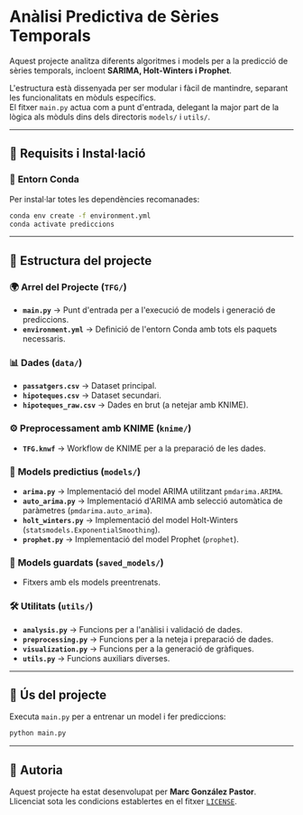 # Anàlisi Predictiva de Sèries Temporals

Aquest projecte analitza diferents algoritmes i models per a la predicció de sèries temporals, incloent **SARIMA, Holt-Winters i Prophet**.

L'estructura està dissenyada per ser modular i fàcil de mantindre, separant les funcionalitats en mòduls específics.  
El fitxer `main.py` actua com a punt d'entrada, delegant la major part de la lògica als mòduls dins dels directoris `models/` i `utils/`.

---

## 🚀 **Requisits i Instal·lació**

### 🔧 **Entorn Conda**
Per instal·lar totes les dependències recomanades:

```bash
conda env create -f environment.yml
conda activate prediccions
```
---

## 📁 **Estructura del projecte**

### 🌍 **Arrel del Projecte (`TFG/`)**
- **`main.py`** → Punt d'entrada per a l'execució de models i generació de prediccions.
- **`environment.yml`** → Definició de l'entorn Conda amb tots els paquets necessaris.

### 📊 **Dades (`data/`)**
- **`passatgers.csv`** → Dataset principal.
- **`hipoteques.csv`** → Dataset secundari.
- **`hipoteques_raw.csv`** → Dades en brut (a netejar amb KNIME).

### ⚙️ **Preprocessament amb KNIME (`knime/`)**
- **`TFG.knwf`** → Workflow de KNIME per a la preparació de les dades.

### 🔬 **Models predictius (`models/`)**
- **`arima.py`** → Implementació del model ARIMA utilitzant `pmdarima.ARIMA`.
- **`auto_arima.py`** → Implementació d'ARIMA amb selecció automàtica de paràmetres (`pmdarima.auto_arima`).
- **`holt_winters.py`** → Implementació del model Holt-Winters (`statsmodels.ExponentialSmoothing`).
- **`prophet.py`** → Implementació del model Prophet (`prophet`).

### 💾 **Models guardats (`saved_models/`)**
- Fitxers amb els models preentrenats.

### 🛠 **Utilitats (`utils/`)**
- **`analysis.py`** → Funcions per a l'anàlisi i validació de dades.
- **`preprocessing.py`** → Funcions per a la neteja i preparació de dades.
- **`visualization.py`** → Funcions per a la generació de gràfiques.
- **`utils.py`** → Funcions auxiliars diverses.

---

## 🏁 **Ús del projecte**
Executa `main.py` per a entrenar un model i fer prediccions:

```bash
python main.py
```

---

## 🔖 **Autoria**
Aquest projecte ha estat desenvolupat per **Marc González Pastor**.  
Llicenciat sota les condicions establertes en el fitxer [`LICENSE`](LICENSE).
